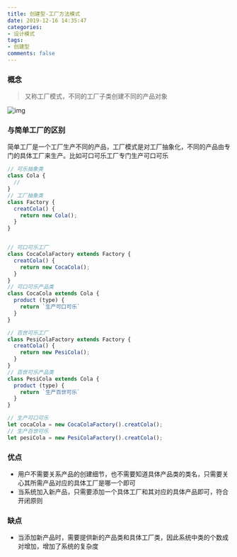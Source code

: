 ```yaml
---
title: 创建型-工厂方法模式
date: 2019-12-16 14:35:47
categories:
- 设计模式
tags:
- 创建型
comments: false
---
```


### 概念

> 又称工厂模式，不同的工厂子类创建不同的产品对象

![img](https://raw.githubusercontent.com/xietao3/Study-Plan/master/DesignPatterns/src/%E5%B7%A5%E5%8E%82%E6%96%B9%E6%B3%95.png)


### 与简单工厂的区别

简单工厂是一个工厂生产不同的产品，工厂模式是对工厂抽象化，不同的产品由专门的具体工厂来生产。比如可口可乐工厂专门生产可口可乐

```js
// 可乐抽象类
class Cola {    
  // 
}
// 工厂抽象类
class Factory {
  creatCola() {
    return new Cola();
  }
}


// 可口可乐工厂
class CocaColaFactory extends Factory {    
  creatCola() {
    return new CocaCola();
  }
}
// 可口可乐产品类
class CocaCola extends Cola {
  product (type) {
    return `生产可口可乐` 
  }
}

// 百世可乐工厂
class PesiColaFactory extends Factory {    
  creatCola() {
    return new PesiCola();
  }
}
// 百世可乐产品类
class PesiCola extends Cola {
  product (type) {
    return `生产百世可乐` 
  }
}

// 生产可口可乐
let cocaCola = new CocaColaFactory().creatCola();
// 生产百世可乐
let pesiCola = new PesiColaFactory().creatCola();
```



### 优点

- 用户不需要关系产品的创建细节，也不需要知道具体产品类的类名，只需要关心其所需产品对应的具体工厂是哪一个即可
- 当系统加入新产品，只需要添加一个具体工厂和其对应的具体产品即可，符合开闭原则



### 缺点

- 当添加新产品时，需要提供新的产品类和具体工厂类，因此系统中类的个数成对增加，增加了系统的复杂度